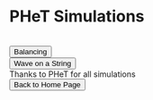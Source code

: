 <html>
<h1>PHeT Simulations</h1>
<br>
<button onclick="window.location.href = 'balance';">Balancing</button>
<br> 
<button onclick="window.location.href = 'wave';">Wave on a String</button>
<br> 
Thanks to PHeT for all simulations
<br>
<button onclick="window.location.href = 'index';">Back to Home Page</button>
</html>
